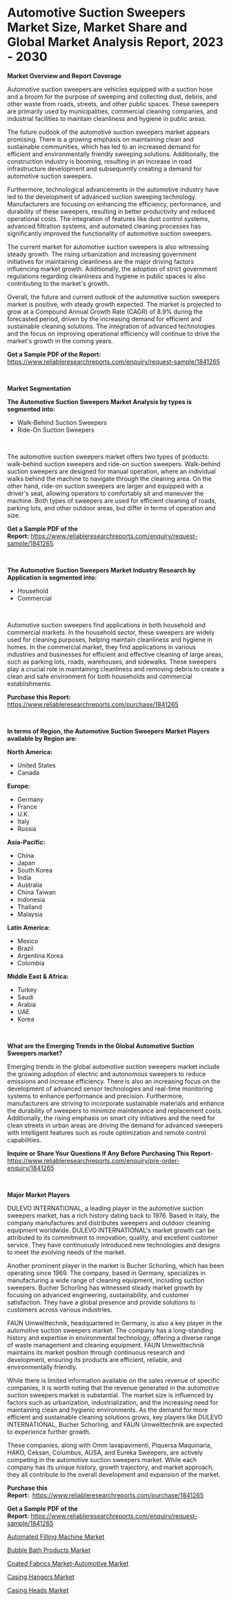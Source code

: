<p><h1>Automotive Suction Sweepers Market Size, Market Share and Global Market Analysis Report, 2023 - 2030</h1></p><p><strong>Market Overview and Report Coverage</strong></p>
<p><p>Automotive suction sweepers are vehicles equipped with a suction hose and a broom for the purpose of sweeping and collecting dust, debris, and other waste from roads, streets, and other public spaces. These sweepers are primarily used by municipalities, commercial cleaning companies, and industrial facilities to maintain cleanliness and hygiene in public areas.</p><p>The future outlook of the automotive suction sweepers market appears promising. There is a growing emphasis on maintaining clean and sustainable communities, which has led to an increased demand for efficient and environmentally friendly sweeping solutions. Additionally, the construction industry is booming, resulting in an increase in road infrastructure development and subsequently creating a demand for automotive suction sweepers.</p><p>Furthermore, technological advancements in the automotive industry have led to the development of advanced suction sweeping technology. Manufacturers are focusing on enhancing the efficiency, performance, and durability of these sweepers, resulting in better productivity and reduced operational costs. The integration of features like dust control systems, advanced filtration systems, and automated cleaning processes has significantly improved the functionality of automotive suction sweepers.</p><p>The current market for automotive suction sweepers is also witnessing steady growth. The rising urbanization and increasing government initiatives for maintaining cleanliness are the major driving factors influencing market growth. Additionally, the adoption of strict government regulations regarding cleanliness and hygiene in public spaces is also contributing to the market's growth.</p><p>Overall, the future and current outlook of the automotive suction sweepers market is positive, with steady growth expected. The market is projected to grow at a Compound Annual Growth Rate (CAGR) of 8.9% during the forecasted period, driven by the increasing demand for efficient and sustainable cleaning solutions. The integration of advanced technologies and the focus on improving operational efficiency will continue to drive the market's growth in the coming years.</p></p>
<p><strong>Get a Sample PDF of the Report:</strong> <a href="https://www.reliableresearchreports.com/enquiry/request-sample/1841265">https://www.reliableresearchreports.com/enquiry/request-sample/1841265</a></p>
<p>&nbsp;</p>
<p><strong>Market Segmentation</strong></p>
<p><strong>The Automotive Suction Sweepers Market Analysis by types is segmented into:</strong></p>
<p><ul><li>Walk-Behind Suction Sweepers</li><li>Ride-On Suction Sweepers</li></ul></p>
<p>&nbsp;</p>
<p><p>The automotive suction sweepers market offers two types of products: walk-behind suction sweepers and ride-on suction sweepers. Walk-behind suction sweepers are designed for manual operation, where an individual walks behind the machine to navigate through the cleaning area. On the other hand, ride-on suction sweepers are larger and equipped with a driver's seat, allowing operators to comfortably sit and maneuver the machine. Both types of sweepers are used for efficient cleaning of roads, parking lots, and other outdoor areas, but differ in terms of operation and size.</p></p>
<p><strong>Get a Sample PDF of the Report:</strong>&nbsp;<a href="https://www.reliableresearchreports.com/enquiry/request-sample/1841265">https://www.reliableresearchreports.com/enquiry/request-sample/1841265</a></p>
<p>&nbsp;</p>
<p><strong>The Automotive Suction Sweepers Market Industry Research by Application is segmented into:</strong></p>
<p><ul><li>Household</li><li>Commercial</li></ul></p>
<p>&nbsp;</p>
<p><p>Automotive suction sweepers find applications in both household and commercial markets. In the household sector, these sweepers are widely used for cleaning purposes, helping maintain cleanliness and hygiene in homes. In the commercial market, they find applications in various industries and businesses for efficient and effective cleaning of large areas, such as parking lots, roads, warehouses, and sidewalks. These sweepers play a crucial role in maintaining cleanliness and removing debris to create a clean and safe environment for both households and commercial establishments.</p></p>
<p><strong>Purchase this Report:</strong>&nbsp; <a href="https://www.reliableresearchreports.com/purchase/1841265">https://www.reliableresearchreports.com/purchase/1841265</a></p>
<p>&nbsp;</p>
<p><strong>In terms of Region, the Automotive Suction Sweepers Market Players available by Region are:</strong></p>
<p>
    <p> <strong> North America: </strong>
        <ul>
            <li>United States</li>
            <li>Canada</li>
        </ul>
        </p> 
    <p> <strong> Europe: </strong>
        <ul>
            <li>Germany</li>
            <li>France</li>
            <li>U.K.</li>
            <li>Italy</li>
            <li>Russia</li>
        </ul>
        </p> 
    <p> <strong> Asia-Pacific: </strong>
        <ul>
            <li>China</li>
            <li>Japan</li>
            <li>South Korea</li>
            <li>India</li>
            <li>Australia</li>
            <li>China Taiwan</li>
            <li>Indonesia</li>
            <li>Thailand</li>
            <li>Malaysia</li>
        </ul>
        </p> 
    <p> <strong> Latin America: </strong>
        <ul>
            <li>Mexico</li>
            <li>Brazil</li>
            <li>Argentina Korea</li>
            <li>Colombia</li>
        </ul>
        </p> 
    <p> <strong> Middle East & Africa: </strong>
        <ul>
            <li>Turkey</li>
            <li>Saudi</li>
            <li>Arabia</li>
            <li>UAE</li>
            <li>Korea</li>
        </ul>
    </p>
    </p>
<p>&nbsp;</p>
<p><strong>What are the Emerging Trends in the Global Automotive Suction Sweepers market?</strong></p>
<p><p>Emerging trends in the global automotive suction sweepers market include the growing adoption of electric and autonomous sweepers to reduce emissions and increase efficiency. There is also an increasing focus on the development of advanced sensor technologies and real-time monitoring systems to enhance performance and precision. Furthermore, manufacturers are striving to incorporate sustainable materials and enhance the durability of sweepers to minimize maintenance and replacement costs. Additionally, the rising emphasis on smart city initiatives and the need for clean streets in urban areas are driving the demand for advanced sweepers with intelligent features such as route optimization and remote control capabilities.</p></p>
<p><strong>Inquire or Share Your Questions If Any Before Purchasing This Report</strong>- <a href="https://www.reliableresearchreports.com/enquiry/pre-order-enquiry/1841265">https://www.reliableresearchreports.com/enquiry/pre-order-enquiry/1841265</a></p>
<p>&nbsp;</p>
<p><strong>Major Market Players</strong></p>
<p><p>DULEVO INTERNATIONAL, a leading player in the automotive suction sweepers market, has a rich history dating back to 1976. Based in Italy, the company manufactures and distributes sweepers and outdoor cleaning equipment worldwide. DULEVO INTERNATIONAL's market growth can be attributed to its commitment to innovation, quality, and excellent customer service. They have continuously introduced new technologies and designs to meet the evolving needs of the market.</p><p>Another prominent player in the market is Bucher Schorling, which has been operating since 1969. The company, based in Germany, specializes in manufacturing a wide range of cleaning equipment, including suction sweepers. Bucher Schorling has witnessed steady market growth by focusing on advanced engineering, sustainability, and customer satisfaction. They have a global presence and provide solutions to customers across various industries.</p><p>FAUN Umwelttechnik, headquartered in Germany, is also a key player in the automotive suction sweepers market. The company has a long-standing history and expertise in environmental technology, offering a diverse range of waste management and cleaning equipment. FAUN Umwelttechnik maintains its market position through continuous research and development, ensuring its products are efficient, reliable, and environmentally friendly.</p><p>While there is limited information available on the sales revenue of specific companies, it is worth noting that the revenue generated in the automotive suction sweepers market is substantial. The market size is influenced by factors such as urbanization, industrialization, and the increasing need for maintaining clean and hygienic environments. As the demand for more efficient and sustainable cleaning solutions grows, key players like DULEVO INTERNATIONAL, Bucher Schorling, and FAUN Umwelttechnik are expected to experience further growth.</p><p>These companies, along with Omm lavapavimenti, Piquersa Maquinaria, HAKO, Ceksan, Columbus, AUSA, and Eureka Sweepers, are actively competing in the automotive suction sweepers market. While each company has its unique history, growth trajectory, and market approach, they all contribute to the overall development and expansion of the market.</p></p>
<p><strong>Purchase this Report:</strong>&nbsp;&nbsp;<a href="https://www.reliableresearchreports.com/purchase/1841265">https://www.reliableresearchreports.com/purchase/1841265</a></p>
<p></p>
<p><strong>Get a Sample PDF of the Report:</strong>&nbsp;<a href="https://www.reliableresearchreports.com/enquiry/request-sample/1841265">https://www.reliableresearchreports.com/enquiry/request-sample/1841265</a></p>
<p><p><a href="https://www.linkedin.com/pulse/decoding-automated-filling-machine-market-deep-dive-latest-3sdke/">Automated Filling Machine Market</a></p><p><a href="https://www.linkedin.com/pulse/bubble-bath-products-market-insights-players-forecast-b3nde/">Bubble Bath Products Market</a></p><p><a href="https://github.com/GroverBarry/Market-Research-Report-List-2/blob/main/coated-fabrics-market-automotive-market.md">Coated Fabrics Market-Automotive Market</a></p><p><a href="https://medium.com/@jerez43343/casing-hangers-market-competitive-analysis-market-trends-and-forecast-to-2030-44b0074e72cc">Casing Hangers Market</a></p><p><a href="https://medium.com/@thesjenney10210/casing-heads-market-share-evolution-and-market-growth-trends-2023-2030-a56a1cbddc3a">Casing Heads Market</a></p></p>